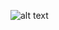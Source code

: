 ![alt text](https://camo.githubusercontent.com/2b684e9a8742f4646cf83d99f428325f0e0446d7de539d175de7ff1966787a2d/68747470733a2f2f696d672e736869656c64732e696f2f62616467652f52656163742d3230323332413f7374796c653d666f722d7468652d6261646765266c6f676f3d7265616374266c6f676f436f6c6f723d7768697465)
